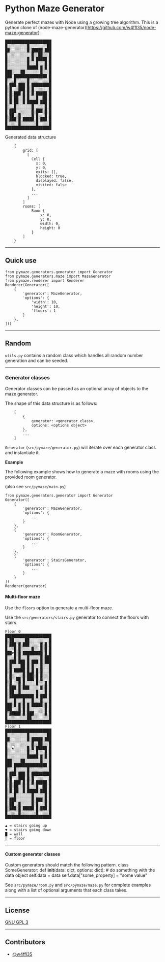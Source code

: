 # Python Maze Generator

Generate perfect mazes with Node using a growing tree algorithm. This is a python clone of (node-maze-generator)[https://github.com/w4ffl35/node-maze-generator].

    █████████████████████
    █░░░░░░░░░█░░░░░░░░██
    ██░░░░░░░░█░█████░███
    █░░░░░░░░░░░█░░██░░░█
    █░░░░░░░░░█░█░█████░█
    █░░░░░░░░░█░░░█░░░█░█
    █░░░░░░░░░█████░█░█░█
    ███░░░░██░░░░░░░█░░░█
    ███░███████████████░█
    █░░░█░░░░░█░░░░░░░░░█
    █░███░███░█░█████████
    █░█░░░███░█░█░░░░░░░█
    █░█░███░█░█░█░█████░█
    █░█░██░░█░█░░░█░░██░█
    █░█░██░░█░█████░███░█
    █░░░█░░░░░░░█░░░░░█░█
    █░███░░░░░░░█░███░█░█
    █░██░░█░░░░░█░█░░░█░█
    █░███░█░█████░█░███░█
    █░░░░░█░░░░░░░█░░░░░█
    █████████████████████
        
Generated data structure

        {
            grid: [
              [
                Cell {
                  x: 0,
                  y: 0,
                  exits: [],
                  blocked: true,
                  displayed: false,
                  visited: false
                },
                ...
              ]
            ]
            rooms: [
                Room {
                    x: 0,
                    y: 0,
                    width: 0,
                    height: 0
                }
            ]
        }

---

## Quick use

    from pymaze.generators.generator import Generator
    from pymaze.generators.maze import MazeGenerator
    from pymaze.renderer import Renderer
    Renderer(Generator([
        {
            'generator': MazeGenerator,
            'options': {
                'width': 10,
                'height': 10,
                'floors': 1
            }
        },
    ]))

---

## Random

`utils.py` contains a random class which handles all random number generation and can be seeded.

---

### Generator classes

Generator classes can be passed as an optional array of objects to the maze generator.

The shape of this data structure is as follows:

        [
            {
                generator: <generator class>,
                options: <options object>
            },
            ...
        ]

`Generator` (`src/pymaze/generator.py`) will iterate over each generator class and instantiate it.

**Example**

The following example shows how to generate a maze with rooms using the provided room generator.

(also see `src/pymaze/main.py`)

    from pymaze.generators.generator import Generator
    Generator([
        {
            'generator': MazeGenerator,
            'options': {
                ...
            }
        },
        {
            'generator': RoomGenerator,
            'options': {
                ...
            }
        },
        {
            'generator': StairsGenerator,
            'options': {
                ...
            }
        }
    ])
    Renderer(generator)

#### Multi-floor maze

Use the `floors` option to generate a multi-floor maze.

Use the `src/generators/stairs.py` generator to connect the floors with stairs.

    Floor 0
    █████████████████████
    █░██░░░░░██░░░░░░░░░█
    █░███░█░███░░░░░█░█░█
    █░░░█░█░░░░░█░░░█░█░█
    ███▼█░█░█████████░█░█
    █░░░█░█░░░█░░░░░█░███
    █░███░███░█░███░█░███
    █░█░░░░██░█░█░░░█░░░█
    █░█░█████░█░█░█░█░░░█
    █░█░░░░░█░███░█░█░░░█
    █░█░░██░█░███░█░█░░░█
    █░█░░░█░█░░░░░█░░░█░█
    █░███░█░███░░░░░█░█░█
    █░██░░█░░░░░░░█░░░█░█
    █░███████████░█░███░█
    █░░░█░░░█░░░█░░░█░░░█
    ███░█░█░█░█░█████░█░█
    ███░░░█░█░█░░░░░░░█░█
    █░█████░█░███░░░░░█░█
    █░░░░░░░░░██░░░░░░░░█
    █████████████████████
    Floor 1
    █████████████████████
    █░░░░░░░░░█░░░░░░░░██
    ██░░░░░░░░█░█████░███
    █░░░░░░░░░░░█░░██░░░█
    █░░▲░░░░░░█░█░█████░█
    █░░░░░░░░░█░░░█░░░█░█
    █░░░░░░░░░█████░█░█░█
    ███░░░░██░░░░░░░█░░░█
    ███░███████████████░█
    █░░░█░░░░░█░░░░░░░░░█
    █░███░███░█░█████████
    █░█░░░███░█░█░░░░░░░█
    █░█░███░█░█░█░█████░█
    █░█░██░░█░█░░░█░░██░█
    █░█░██░░█░█████░███░█
    █░░░█░░░░░░░█░░░░░█░█
    █░███░░░░░░░█░███░█░█
    █░██░░█░░░░░█░█░░░█░█
    █░███░█░█████░█░███░█
    █░░░░░█░░░░░░░█░░░░░█
    █████████████████████

    ▲ = stairs going up
    ▼ = stairs going down
    █ = wall
    ░ = floor


---

#### Custom generator classes

Custom generators should match the following pattern.
    class SomeGenerator:
        def __init__(data: dict, options: dict):
            # do something with the data object
            self.data = data
            self.data["some_property] = "some value"

See `src/pymaze/room.py` and `src/pymaze/maze.py` for complete examples along with a list of optional arguments that each class takes.
    
---

## License

[GNU GPL 3](LICENSE)

---

## Contributors

  - [@w4ffl35](https://github.com/w4ffl35)

